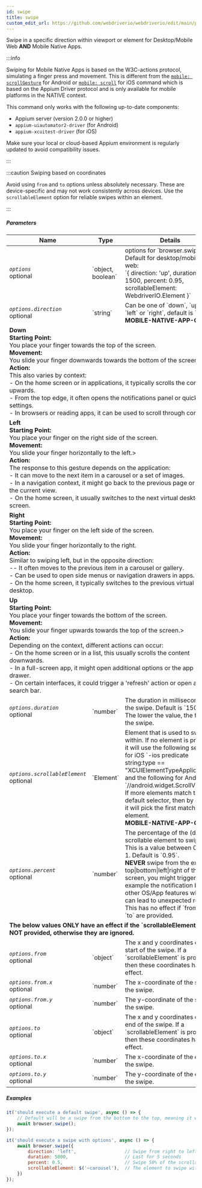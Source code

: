 ```yaml
---
id: swipe
title: swipe
custom_edit_url: https://github.com/webdriverio/webdriverio/edit/main/packages/webdriverio/src/commands/mobile/swipe.ts
---
```


Swipe in a specific direction within viewport or element for Desktop/Mobile Web <strong>AND</strong> Mobile Native Apps.

:::info

Swiping for Mobile Native Apps is based on the W3C-actions protocol, simulating a finger press and movement.
This is different from the [`mobile: scrollGesture`](https://github.com/appium/appium-uiautomator2-driver/blob/master/docs/android-mobile-gestures.md#mobile-scrollgesture) for Android
or [`mobile: scroll`](https://appium.github.io/appium-xcuitest-driver/latest/reference/execute-methods/#mobile-scroll) for iOS command which is based on the Appium Driver protocol and is
only available for mobile platforms in the NATIVE context.

This command only works with the following up-to-date components:
 - Appium server (version 2.0.0 or higher)
 - `appium-uiautomator2-driver` (for Android)
 - `appium-xcuitest-driver` (for iOS)

Make sure your local or cloud-based Appium environment is regularly updated to avoid compatibility issues.

:::

:::caution Swiping based on coordinates

Avoid using `from` and `to` options unless absolutely necessary. These are device-specific and may not work consistently across devices.
Use the `scrollableElement` option for reliable swipes within an element.

:::

##### Parameters

<table>
  <thead>
    <tr>
      <th>Name</th><th>Type</th><th>Details</th>
    </tr>
  </thead>
  <tbody>
    <tr>
      <td><code><var>options</var></code><br /><span className="label labelWarning">optional</span></td>
      <td>`object, boolean`</td>
      <td>options for `browser.swipe()`. Default for desktop/mobile web: <br/> `{ direction: 'up', duration: 1500, percent: 0.95, scrollableElement: WebdriverIO.Element }`</td>
    </tr>
    <tr>
      <td><code><var>options.direction</var></code><br /><span className="label labelWarning">optional</span></td>
      <td>`string`</td>
      <td>Can be one of `down`, `up`, `left` or `right`, default is `up`. <br /><strong>MOBILE-NATIVE-APP-ONLY</strong></td>
    </tr>
    <tr>
                      <td colspan="3"><strong>Down</strong><br /><strong>Starting Point:</strong><br/>You place your finger towards the top of the screen.<br/><strong>Movement:</strong><br/>You slide your finger downwards towards the bottom of the screen.<br/><strong>Action:</strong><br/>This also varies by context:<br />- On the home screen or in applications, it typically scrolls the content upwards.<br />- From the top edge, it often opens the notifications panel or quick settings.<br />- In browsers or reading apps, it can be used to scroll through content.</td>
            </tr>
    <tr>
                      <td colspan="3"><strong>Left</strong><br /><strong>Starting Point:</strong><br/>You place your finger on the right side of the screen.<br/><strong>Movement:</strong><br/>You slide your finger horizontally to the left.><br/><strong>Action:</strong><br/>The response to this gesture depends on the application:<br />- It can move to the next item in a carousel or a set of images.<br />- In a navigation context, it might go back to the previous page or close the current view.<br />- On the home screen, it usually switches to the next virtual desktop or screen.</td>
            </tr>
    <tr>
                      <td colspan="3"><strong>Right</strong><br /><strong>Starting Point:</strong><br/>You place your finger on the left side of the screen.<br/><strong>Movement:</strong><br/>You slide your finger horizontally to the right.<br/><strong>Action:</strong><br/>Similar to swiping left, but in the opposite direction:<br />-- It often moves to the previous item in a carousel or gallery.<br />- Can be used to open side menus or navigation drawers in apps.<br />- On the home screen, it typically switches to the previous virtual desktop.</td>
            </tr>
    <tr>
                      <td colspan="3"><strong>Up</strong><br /><strong>Starting Point:</strong><br/>You place your finger towards the bottom of the screen.<br/><strong>Movement:</strong><br/>You slide your finger upwards towards the top of the screen.><br/><strong>Action:</strong><br/>Depending on the context, different actions can occur:<br />- On the home screen or in a list, this usually scrolls the content downwards.<br />- In a full-screen app, it might open additional options or the app drawer.<br />- On certain interfaces, it could trigger a 'refresh' action or open a search bar.</td>
            </tr>
    <tr>
      <td><code><var>options.duration</var></code><br /><span className="label labelWarning">optional</span></td>
      <td>`number`</td>
      <td>The duration in milliseconds for the swipe. Default is `1500` ms. The lower the value, the faster the swipe.</td>
    </tr>
    <tr>
      <td><code><var>options.scrollableElement</var></code><br /><span className="label labelWarning">optional</span></td>
      <td>`Element`</td>
      <td>Element that is used to swipe within. If no element is provided it will use the following selector for iOS `-ios predicate string:type == "XCUIElementTypeApplication"` and the following for Android `//android.widget.ScrollView'`. If more elements match the default selector, then by default it will pick the first matching element. <br /> <strong>MOBILE-NATIVE-APP-ONLY</strong></td>
    </tr>
    <tr>
      <td><code><var>options.percent</var></code><br /><span className="label labelWarning">optional</span></td>
      <td>`number`</td>
      <td>The percentage of the (default) scrollable element to swipe. This is a value between 0 and 1. Default is `0.95`.<br /><strong>NEVER</strong> swipe from the exact top|bottom|left|right of the screen, you might trigger for example the notification bar or other OS/App features which can lead to unexpected results.<br />This has no effect if `from` and `to` are provided.</td>
    </tr>
    <tr>
              <td colspan="3"><strong>The below values <strong>ONLY</strong> have an effect if the `scrollableElement` is <strong>NOT</strong> provided, otherwise they are ignored.</strong></td>
            </tr>
    <tr>
      <td><code><var>options.from</var></code><br /><span className="label labelWarning">optional</span></td>
      <td>`object`</td>
      <td>The x and y coordinates of the start of the swipe. If a `scrollableElement` is provided, then these coordinates have no effect.</td>
    </tr>
    <tr>
      <td><code><var>options.from.x</var></code><br /><span className="label labelWarning">optional</span></td>
      <td>`number`</td>
      <td>The x-coordinate of the start of the swipe.</td>
    </tr>
    <tr>
      <td><code><var>options.from.y</var></code><br /><span className="label labelWarning">optional</span></td>
      <td>`number`</td>
      <td>The y-coordinate of the start of the swipe.</td>
    </tr>
    <tr>
      <td><code><var>options.to</var></code><br /><span className="label labelWarning">optional</span></td>
      <td>`object`</td>
      <td>The x and y coordinates of the end of the swipe. If a `scrollableElement` is provided, then these coordinates have no effect.</td>
    </tr>
    <tr>
      <td><code><var>options.to.x</var></code><br /><span className="label labelWarning">optional</span></td>
      <td>`number`</td>
      <td>The x-coordinate of the end of the swipe.</td>
    </tr>
    <tr>
      <td><code><var>options.to.y</var></code><br /><span className="label labelWarning">optional</span></td>
      <td>`number`</td>
      <td>The y-coordinate of the end of the swipe.</td>
    </tr>
  </tbody>
</table>

##### Examples

```js title="swipe.js"
it('should execute a default swipe', async () => {
    // Default will be a swipe from the bottom to the top, meaning it will swipe UP
    await browser.swipe();
});

```

```js title="swipe.with.options.js"
it('should execute a swipe with options', async () => {
    await browser.swipe({
        direction: 'left',                  // Swipe from right to left
        duration: 5000,                     // Last for 5 seconds
        percent: 0.5,                       // Swipe 50% of the scrollableElement
        scrollableElement: $('~carousel'),  // The element to swipe within
    })
});
```


